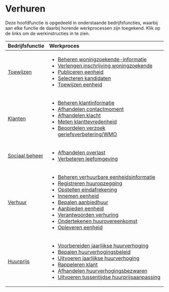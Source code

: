 # Verhuren

Deze hoofdfunctie is opgedeeld in onderstaande bedrijfsfuncties, waarbij aan elke functie de daarbij horende werkprocessen zijn toegekend. Klik op de links om de werkinstructies in te zien.

Bedrijfsfunctie | Werkproces
:--- | :---
[Toewijzen](toewijzen/) | <ul><li>[Beheren woningzoekende-informatie](toewijzen/beheren-woningzoekende-informatie/)</li><li>[Verlengen inschrijving woningzoekende](toewijzen/verlengen-inschrijving-woningzoekende/)</li><li>[Publiceren eenheid](toewijzen/publiceren-eenheid/)</li><li>[Selecteren kandidaten](toewijzen/selecteren-kandidaten/)</li><li>[Toewijzen eenheid](toewijzen/toewijzen-eenheid/)</li></ul>
[Klanten](klanten/) | <ul><li>[Beheren klantinformatie](klanten/beheren-klantinformatie/)</li><li>[Afhandelen contactmoment](klanten/afhandelen-contactmoment/)</li><li>[Afhandelen klacht](klanten/afhandelen-klacht/)</li><li>[Meten klanttevredenheid](klanten/meten-klanttevredenheid/)</li><li>[Beoordelen verzoek geriefsverbetering/WMO](klanten/beoordelen-verzoek-geriefsverbetering-WMO/)</li></ul>
[Sociaal beheer](sociaal-beheer/) | <ul><li>[Afhandelen overlast](sociaal-beheer/afhandelen-overlast/)</li><li>[Verbeteren leefomgeving](sociaal-beheer/verbeteren-leefomgeving/)</li></ul>
[Verhuur](verhuur/) | <ul><li>[Beheren verhuurbare eenheidsinformatie](verhuur/beheren-verhuurbare-eenheidsinformatie/)</li><li>[Registreren huuropzegging](verhuur/registreren-huuropzegging/)</li><li>[Opstellen eindafrekening](verhuur/opstellen-eindafrekening/)</li><li>[Innemen eenheid](verhuur/innemen-eenheid/)</li><li>[Bepalen aanbiedhuur](verhuur/bepalen-aanbiedhuur/)</li><li>[Aanbieden eenheid](verhuur/aanbieden-eenheid/)</li><li>[Verantwoorden verhuring](verhuur/verantwoorden-verhuring/)</li><li>[Ondertekenen huurovereenkomst](verhuur/ondertekenen-huurovereenkomst/)</li><li>[Opleveren eenheid](verhuur/opleveren-eenheid/)</li></ul>
[Huurprijs](huurprijs/) | <ul><li>[Voorbereiden jaarlijkse huurverhoging](huurprijs/voorbereiden-jaarlijkse-huurverhoging/)</li><li>[Bepalen huurverhogingsbeleid](huurprijs/bepalen-huurverhogingsbeleid/)</li><li>[Uitvoeren jaarlijkse huurverhoging](huurprijs/uitvoeren-jaarlijkse-huurverhoging/)</li><li>[Rappeleren klant](huurprijs/rappeleren-klant/)</li><li>[Afhandelen huurverhogingsbezwaren](huurprijs/afhandelen-huurverhogingsbezwaren/)</li><li>[Uitvoeren tussentijdse huurprijsaanpassing](huurprijs/uitvoeren-tussentijdse-huurprijsaanpassing/)</li></ul>
